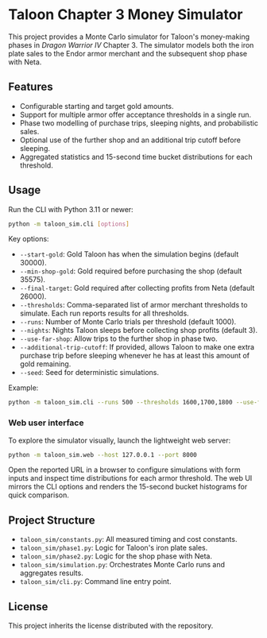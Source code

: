 # Taloon Chapter 3 Money Simulator

This project provides a Monte Carlo simulator for Taloon's money-making phases in
*Dragon Warrior IV* Chapter 3. The simulator models both the iron plate sales to
the Endor armor merchant and the subsequent shop phase with Neta.

## Features

- Configurable starting and target gold amounts.
- Support for multiple armor offer acceptance thresholds in a single run.
- Phase two modelling of purchase trips, sleeping nights, and probabilistic sales.
- Optional use of the further shop and an additional trip cutoff before sleeping.
- Aggregated statistics and 15-second time bucket distributions for each
  threshold.

## Usage

Run the CLI with Python 3.11 or newer:

```bash
python -m taloon_sim.cli [options]
```

Key options:

- `--start-gold`: Gold Taloon has when the simulation begins (default 30000).
- `--min-shop-gold`: Gold required before purchasing the shop (default 35575).
- `--final-target`: Gold required after collecting profits from Neta (default 26000).
- `--thresholds`: Comma-separated list of armor merchant thresholds to
  simulate. Each run reports results for all thresholds.
- `--runs`: Number of Monte Carlo trials per threshold (default 1000).
- `--nights`: Nights Taloon sleeps before collecting shop profits (default 3).
- `--use-far-shop`: Allow trips to the further shop in phase two.
- `--additional-trip-cutoff`: If provided, allows Taloon to make one extra
  purchase trip before sleeping whenever he has at least this amount of gold
  remaining.
- `--seed`: Seed for deterministic simulations.

Example:

```bash
python -m taloon_sim.cli --runs 500 --thresholds 1600,1700,1800 --use-far-shop
```

### Web user interface

To explore the simulator visually, launch the lightweight web server:

```bash
python -m taloon_sim.web --host 127.0.0.1 --port 8000
```

Open the reported URL in a browser to configure simulations with form inputs and
inspect time distributions for each armor threshold. The web UI mirrors the CLI
options and renders the 15-second bucket histograms for quick comparison.

## Project Structure

- `taloon_sim/constants.py`: All measured timing and cost constants.
- `taloon_sim/phase1.py`: Logic for Taloon's iron plate sales.
- `taloon_sim/phase2.py`: Logic for the shop phase with Neta.
- `taloon_sim/simulation.py`: Orchestrates Monte Carlo runs and aggregates results.
- `taloon_sim/cli.py`: Command line entry point.

## License

This project inherits the license distributed with the repository.
